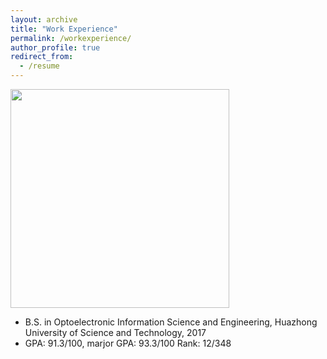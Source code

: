 ```yaml
---
layout: archive
title: "Work Experience"
permalink: /workexperience/
author_profile: true
redirect_from:
  - /resume
---
```


<img src="http://xtian17.github.io/images/Hustseals.png" width="350">

* B.S. in Optoelectronic Information Science and Engineering, Huazhong University of Science and Technology, 2017
* GPA: 91.3/100, marjor GPA: 93.3/100 Rank: 12/348
